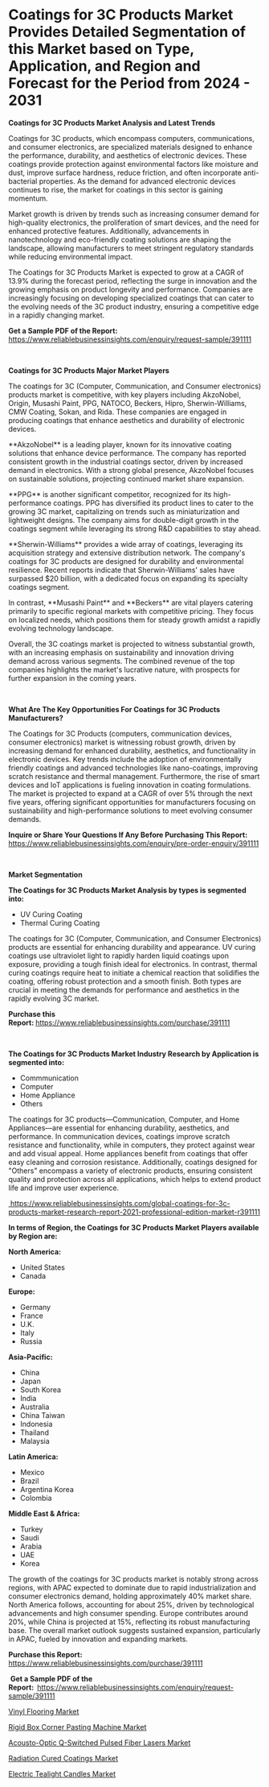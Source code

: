 <p><h1>Coatings for 3C Products Market Provides Detailed Segmentation of this Market based on Type, Application, and Region and Forecast for the Period from 2024 - 2031</h1></p><p><strong>Coatings for 3C Products Market Analysis and Latest Trends</strong></p>
<p><p>Coatings for 3C products, which encompass computers, communications, and consumer electronics, are specialized materials designed to enhance the performance, durability, and aesthetics of electronic devices. These coatings provide protection against environmental factors like moisture and dust, improve surface hardness, reduce friction, and often incorporate anti-bacterial properties. As the demand for advanced electronic devices continues to rise, the market for coatings in this sector is gaining momentum.</p><p>Market growth is driven by trends such as increasing consumer demand for high-quality electronics, the proliferation of smart devices, and the need for enhanced protective features. Additionally, advancements in nanotechnology and eco-friendly coating solutions are shaping the landscape, allowing manufacturers to meet stringent regulatory standards while reducing environmental impact.</p><p>The Coatings for 3C Products Market is expected to grow at a CAGR of 13.9% during the forecast period, reflecting the surge in innovation and the growing emphasis on product longevity and performance. Companies are increasingly focusing on developing specialized coatings that can cater to the evolving needs of the 3C product industry, ensuring a competitive edge in a rapidly changing market.</p></p>
<p><strong>Get a Sample PDF of the Report:&nbsp;</strong> <a href="https://www.reliablebusinessinsights.com/enquiry/request-sample/391111?utm_campaign=102&utm_medium=2&utm_source=Github&utm_content=ia&utm_term=26102024&utm_id=coatings-for-3c-products">https://www.reliablebusinessinsights.com/enquiry/request-sample/391111</a></p>
<p>&nbsp;</p>
<p><strong>Coatings for 3C Products Major Market Players</strong></p>
<p><p>The coatings for 3C (Computer, Communication, and Consumer electronics) products market is competitive, with key players including AkzoNobel, Origin, Musashi Paint, PPG, NATOCO, Beckers, Hipro, Sherwin-Williams, CMW Coating, Sokan, and Rida. These companies are engaged in producing coatings that enhance aesthetics and durability of electronic devices.</p><p>**AkzoNobel** is a leading player, known for its innovative coating solutions that enhance device performance. The company has reported consistent growth in the industrial coatings sector, driven by increased demand in electronics. With a strong global presence, AkzoNobel focuses on sustainable solutions, projecting continued market share expansion.</p><p>**PPG** is another significant competitor, recognized for its high-performance coatings. PPG has diversified its product lines to cater to the growing 3C market, capitalizing on trends such as miniaturization and lightweight designs. The company aims for double-digit growth in the coatings segment while leveraging its strong R&D capabilities to stay ahead.</p><p>**Sherwin-Williams** provides a wide array of coatings, leveraging its acquisition strategy and extensive distribution network. The company's coatings for 3C products are designed for durability and environmental resilience. Recent reports indicate that Sherwin-Williams' sales have surpassed $20 billion, with a dedicated focus on expanding its specialty coatings segment.</p><p>In contrast, **Musashi Paint** and **Beckers** are vital players catering primarily to specific regional markets with competitive pricing. They focus on localized needs, which positions them for steady growth amidst a rapidly evolving technology landscape.</p><p>Overall, the 3C coatings market is projected to witness substantial growth, with an increasing emphasis on sustainability and innovation driving demand across various segments. The combined revenue of the top companies highlights the market's lucrative nature, with prospects for further expansion in the coming years.</p></p>
<p>&nbsp;</p>
<p><strong>What Are The Key Opportunities For Coatings for 3C Products Manufacturers?</strong></p>
<p><p>The Coatings for 3C Products (computers, communication devices, consumer electronics) market is witnessing robust growth, driven by increasing demand for enhanced durability, aesthetics, and functionality in electronic devices. Key trends include the adoption of environmentally friendly coatings and advanced technologies like nano-coatings, improving scratch resistance and thermal management. Furthermore, the rise of smart devices and IoT applications is fueling innovation in coating formulations. The market is projected to expand at a CAGR of over 5% through the next five years, offering significant opportunities for manufacturers focusing on sustainability and high-performance solutions to meet evolving consumer demands.</p></p>
<p><strong>Inquire or Share Your Questions If Any Before Purchasing This Report:</strong> <a href="https://www.reliablebusinessinsights.com/enquiry/pre-order-enquiry/391111?utm_campaign=102&utm_medium=2&utm_source=Github&utm_content=ia&utm_term=26102024&utm_id=coatings-for-3c-products">https://www.reliablebusinessinsights.com/enquiry/pre-order-enquiry/391111</a></p>
<p>&nbsp;</p>
<p><strong>Market Segmentation</strong></p>
<p><strong>The Coatings for 3C Products Market Analysis by types is segmented into:</strong></p>
<p><ul><li>UV Curing Coating</li><li>Thermal Curing Coating</li></ul></p>
<p><p>The coatings for 3C (Computer, Communication, and Consumer Electronics) products are essential for enhancing durability and appearance. UV curing coatings use ultraviolet light to rapidly harden liquid coatings upon exposure, providing a tough finish ideal for electronics. In contrast, thermal curing coatings require heat to initiate a chemical reaction that solidifies the coating, offering robust protection and a smooth finish. Both types are crucial in meeting the demands for performance and aesthetics in the rapidly evolving 3C market.</p></p>
<p><strong>Purchase this Report:&nbsp;</strong><a href="https://www.reliablebusinessinsights.com/purchase/391111?utm_campaign=102&utm_medium=2&utm_source=Github&utm_content=ia&utm_term=26102024&utm_id=coatings-for-3c-products">https://www.reliablebusinessinsights.com/purchase/391111</a></p>
<p>&nbsp;</p>
<p><strong>The Coatings for 3C Products Market Industry Research by Application is segmented into:</strong></p>
<p><ul><li>Commmunication</li><li>Computer</li><li>Home Appliance</li><li>Others</li></ul></p>
<p><p>The coatings for 3C products—Communication, Computer, and Home Appliances—are essential for enhancing durability, aesthetics, and performance. In communication devices, coatings improve scratch resistance and functionality, while in computers, they protect against wear and add visual appeal. Home appliances benefit from coatings that offer easy cleaning and corrosion resistance. Additionally, coatings designed for "Others" encompass a variety of electronic products, ensuring consistent quality and protection across all applications, which helps to extend product life and improve user experience.</p></p>
<p><a href="https://www.reliablebusinessinsights.com/global-coatings-for-3c-products-market-research-report-2021-professional-edition-market-r391111?utm_campaign=102&utm_medium=2&utm_source=Github&utm_content=ia&utm_term=26102024&utm_id=coatings-for-3c-products">&nbsp;https://www.reliablebusinessinsights.com/global-coatings-for-3c-products-market-research-report-2021-professional-edition-market-r391111</a></p>
<p><strong>In terms of Region, the Coatings for 3C Products Market Players available by Region are:</strong></p>
<p>
    <p> <strong> North America: </strong>
        <ul>
            <li>United States</li>
            <li>Canada</li>
        </ul>
        </p> 
    <p> <strong> Europe: </strong>
        <ul>
            <li>Germany</li>
            <li>France</li>
            <li>U.K.</li>
            <li>Italy</li>
            <li>Russia</li>
        </ul>
        </p> 
    <p> <strong> Asia-Pacific: </strong>
        <ul>
            <li>China</li>
            <li>Japan</li>
            <li>South Korea</li>
            <li>India</li>
            <li>Australia</li>
            <li>China Taiwan</li>
            <li>Indonesia</li>
            <li>Thailand</li>
            <li>Malaysia</li>
        </ul>
        </p> 
    <p> <strong> Latin America: </strong>
        <ul>
            <li>Mexico</li>
            <li>Brazil</li>
            <li>Argentina Korea</li>
            <li>Colombia</li>
        </ul>
        </p> 
    <p> <strong> Middle East & Africa: </strong>
        <ul>
            <li>Turkey</li>
            <li>Saudi</li>
            <li>Arabia</li>
            <li>UAE</li>
            <li>Korea</li>
        </ul>
    </p>
    </p>
<p><p>The growth of the coatings for 3C products market is notably strong across regions, with APAC expected to dominate due to rapid industrialization and consumer electronics demand, holding approximately 40% market share. North America follows, accounting for about 25%, driven by technological advancements and high consumer spending. Europe contributes around 20%, while China is projected at 15%, reflecting its robust manufacturing base. The overall market outlook suggests sustained expansion, particularly in APAC, fueled by innovation and expanding markets.</p></p>
<p><strong>Purchase this Report: </strong><a href="https://www.reliablebusinessinsights.com/purchase/391111?utm_campaign=102&utm_medium=2&utm_source=Github&utm_content=ia&utm_term=26102024&utm_id=coatings-for-3c-products">https://www.reliablebusinessinsights.com/purchase/391111</a></p>
<p>&nbsp;<strong>Get a Sample PDF of the Report:&nbsp;&nbsp;</strong><a href="https://www.reliablebusinessinsights.com/enquiry/request-sample/391111?utm_campaign=102&utm_medium=2&utm_source=Github&utm_content=ia&utm_term=26102024&utm_id=coatings-for-3c-products">https://www.reliablebusinessinsights.com/enquiry/request-sample/391111</a></p>
<p><strong></strong></p>
<p><p><a href="https://medium.com/@lesavftol/regional-adaptations-in-the-global-vinyl-flooring-market-trends-and-overview-2024-2031-89531f84cb32?utm_campaign=102&utm_medium=2&utm_source=Github&utm_content=ia&utm_term=26102024&utm_id=coatings-for-3c-products">Vinyl Flooring Market</a></p><p><a href="https://www.linkedin.com/pulse/rigid-box-corner-pasting-machine-market-outlook-forecast-wui5c?utm_campaign=102&utm_medium=2&utm_source=Github&utm_content=ia&utm_term=26102024&utm_id=coatings-for-3c-products">Rigid Box Corner Pasting Machine Market</a></p><p><a href="https://www.linkedin.com/pulse/acousto-optic-q-switched-pulsed-fiber-lasers-market-6c07c?utm_campaign=102&utm_medium=2&utm_source=Github&utm_content=ia&utm_term=26102024&utm_id=coatings-for-3c-products">Acousto-Optic Q-Switched Pulsed Fiber Lasers Market</a></p><p><a href="https://medium.com/@loanv6asmitty/global-radiation-cured-coatings-market-exploring-market-share-market-trends-and-future-growth-847316fcabab?utm_campaign=102&utm_medium=2&utm_source=Github&utm_content=ia&utm_term=26102024&utm_id=coatings-for-3c-products">Radiation Cured Coatings Market</a></p><p><a href="https://issuu.com/reportprime-2/docs/electric-tealight-candles-market-si_2aa97c0c3291df?utm_campaign=102&utm_medium=2&utm_source=Github&utm_content=ia&utm_term=26102024&utm_id=coatings-for-3c-products">Electric Tealight Candles Market</a></p></p>